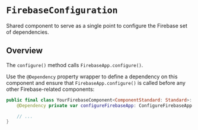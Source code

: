 # ``FirebaseConfiguration``

<!--
                  
This source file is part of the CardinalKit open-source project

SPDX-FileCopyrightText: 2022 Stanford University and the project authors (see CONTRIBUTORS.md)

SPDX-License-Identifier: MIT
             
-->

Shared component to serve as a single point to configure the Firebase set of dependencies.

## Overview

The `configure()` method calls `FirebaseApp.configure()`.

Use the `@Dependency` property wrapper to define a dependency on this component and ensure that `FirebaseApp.configure()` is called before any
other Firebase-related components:

```swift
public final class YourFirebaseComponent<ComponentStandard: Standard>: Component {
    @Dependency private var configureFirebaseApp: ConfigureFirebaseApp

    // ...
}
```
